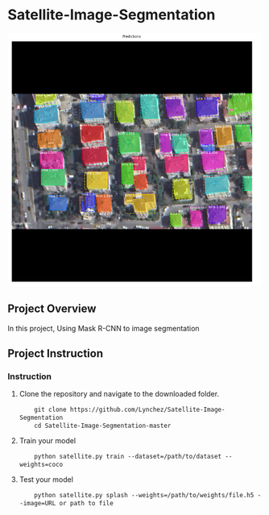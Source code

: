 # Satellite-Image-Segmentation
[//]: # (Image Reference)

[img]: ./assets/1.png "SLAM"

![SLAM][img]

## Project Overview

In this project, Using Mask R-CNN to image segmentation

## Project Instruction

### Instruction

1. Clone the repository and navigate to the downloaded folder.
	```
		git clone https://github.com/Lynchez/Satellite-Image-Segmentation
		cd Satellite-Image-Segmentation-master
	```
2. Train your model
	```
		python satellite.py train --dataset=/path/to/dataset --weights=coco
	```
2. Test your model
	```
		python satellite.py splash --weights=/path/to/weights/file.h5 --image=URL or path to file
	```
